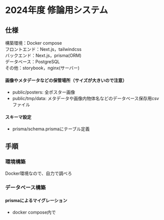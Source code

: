 # 2024年度 修論用システム

## 仕様
構築環境：Docker compose  
フロントエンド：Next.js，tailwindcss  
バックエンド：Next.js，prisma(ORM)  
データベース：PostgreSQL  
その他：storybook，nginx(サーバー) 


#### 画像やメタデータなどの保管場所（サイズが大きいので注意）
* public/posters: 全ポスター画像
* public/tmp/data: メタデータや画像内物体名などのデータベース保存用csvファイル

#### スキーマ設定
* prisma/schema.prismaにテーブル定義

## 手順
### 環境構築
Docker環境なので、自力で調べろ

### データベース構築
#### prismaによるマイグレーション
* docker compose内で
